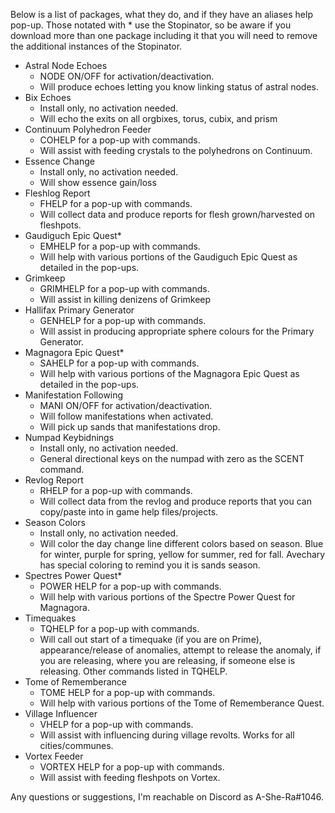 Below is a list of packages, what they do, and if they have an aliases help pop-up. Those notated with * use the Stopinator, so be aware if you download more than one package including it that you will need to remove the additional instances of the Stopinator.

 - Astral Node Echoes
   - NODE ON/OFF for activation/deactivation.
   - Will produce echoes letting you know linking status of astral nodes.
 - Bix Echoes
   - Install only, no activation needed.
   - Will echo the exits on all orgbixes, torus, cubix, and prism
 - Continuum Polyhedron Feeder
   - COHELP for a pop-up with commands.
   - Will assist with feeding crystals to the polyhedrons on Continuum.
 - Essence Change
    - Install only, no activation needed.
    - Will show essence gain/loss
 - Fleshlog Report
   - FHELP for a pop-up with commands.
   - Will collect data and produce reports for flesh grown/harvested on fleshpots.
 - Gaudiguch Epic Quest*
   - EMHELP for a pop-up with commands.
   - Will help with various portions of the Gaudiguch Epic Quest as detailed in the pop-ups.
 - Grimkeep
   - GRIMHELP for a pop-up with commands.
   - Will assist in killing denizens of Grimkeep
 - Hallifax Primary Generator
   - GENHELP for a pop-up with commands.
   - Will assist in producing appropriate sphere colours for the Primary Generator.
 - Magnagora Epic Quest*
   - SAHELP for a pop-up with commands.
   - Will help with various portions of the Magnagora Epic Quest as detailed in the pop-ups.
 - Manifestation Following
   - MANI ON/OFF for activation/deactivation.
   - Will follow manifestations when activated.
   - Will pick up sands that manifestations drop.
 - Numpad Keybidnings
   - Install only, no activation needed.
   - General directional keys on the numpad with zero as the SCENT command.
 - Revlog Report
   - RHELP for a pop-up with commands.
   - Will collect data from the revlog and produce reports that you can copy/paste into in game help files/projects.
 - Season Colors
   - Install only, no activation needed.
   - Will color the day change line different colors based on season. Blue for winter, purple for spring, yellow for summer, red for fall. Avechary has special coloring to remind you it is sands season.
 - Spectres Power Quest*
   - POWER HELP for a pop-up with commands.
   - Will help with various portions of the Spectre Power Quest for Magnagora.
 - Timequakes
   - TQHELP for a pop-up with commands.
   - Will call out start of a timequake (if you are on Prime), appearance/release of anomalies, attempt to release the anomaly, if you are releasing, where you are releasing, if someone else is releasing. Other commands listed in TQHELP.
 - Tome of Rememberance
   - TOME HELP for a pop-up with commands.
   - Will help with various portions of the Tome of Rememberance Quest.
 - Village Influencer
   - VHELP for a pop-up with commands.
   - Will assist with influencing during village revolts. Works for all cities/communes.
 - Vortex Feeder
   - VORTEX HELP for a pop-up with commands.
   - Will assist with feeding fleshpots on Vortex.

Any questions or suggestions, I'm reachable on Discord as A-She-Ra#1046.
